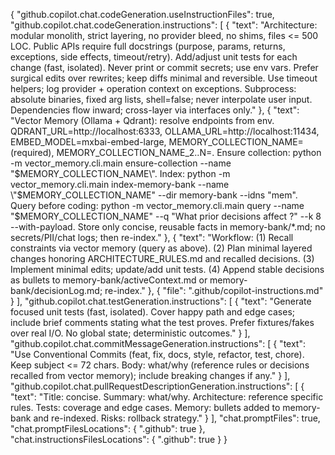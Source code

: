 {
  "github.copilot.chat.codeGeneration.useInstructionFiles": true,
  "github.copilot.chat.codeGeneration.instructions": [
    {
      "text": "Architecture: modular monolith, strict layering, no provider bleed, no shims, files <= 500 LOC. Public APIs require full docstrings (purpose, params, returns, exceptions, side effects, timeout/retry). Add/adjust unit tests for each change (fast, isolated). Never print or commit secrets; use env vars. Prefer surgical edits over rewrites; keep diffs minimal and reversible. Use timeout helpers; log provider + operation context on exceptions. Subprocess: absolute binaries, fixed arg lists, shell=false; never interpolate user input. Dependencies flow inward; cross-layer via interfaces only."
    },
    {
      "text": "Vector Memory (Ollama + Qdrant): resolve endpoints from env. QDRANT_URL=http://localhost:6333, OLLAMA_URL=http://localhost:11434, EMBED_MODEL=mxbai-embed-large, MEMORY_COLLECTION_NAME=<primary> (required), MEMORY_COLLECTION_NAME_2..N=<optional>. Ensure collection: python -m vector_memory.cli.main ensure-collection --name \"$MEMORY_COLLECTION_NAME\". Index: python -m vector_memory.cli.main index-memory-bank --name \"$MEMORY_COLLECTION_NAME\" --dir memory-bank --idns \"mem\". Query before coding: python -m vector_memory.cli.main query --name \"$MEMORY_COLLECTION_NAME\" --q \"What prior decisions affect <TASK>?\" --k 8 --with-payload. Store only concise, reusable facts in memory-bank/*.md; no secrets/PII/chat logs; then re-index."
    },
    {
      "text": "Workflow: (1) Recall constraints via vector memory (query as above). (2) Plan minimal layered changes honoring ARCHITECTURE_RULES.md and recalled decisions. (3) Implement minimal edits; update/add unit tests. (4) Append stable decisions as bullets to memory-bank/activeContext.md or memory-bank/decisionLog.md; re-index."
    },
    {
      "file": ".github/copilot-instructions.md"
    }
  ],
  "github.copilot.chat.testGeneration.instructions": [
    {
      "text": "Generate focused unit tests (fast, isolated). Cover happy path and edge cases; include brief comments stating what the test proves. Prefer fixtures/fakes over real I/O. No global state; deterministic outcomes."
    }
  ],
  "github.copilot.chat.commitMessageGeneration.instructions": [
    {
      "text": "Use Conventional Commits (feat, fix, docs, style, refactor, test, chore). Keep subject <= 72 chars. Body: what/why (reference rules or decisions recalled from vector memory); include breaking changes if any."
    }
  ],
  "github.copilot.chat.pullRequestDescriptionGeneration.instructions": [
    {
      "text": "Title: concise. Summary: what/why. Architecture: reference specific rules. Tests: coverage and edge cases. Memory: bullets added to memory-bank and re-indexed. Risks: rollback strategy."
    }
  ],
  "chat.promptFiles": true,
  "chat.promptFilesLocations": {
    ".github": true
  },
  "chat.instructionsFilesLocations": {
    ".github": true
  }
}
